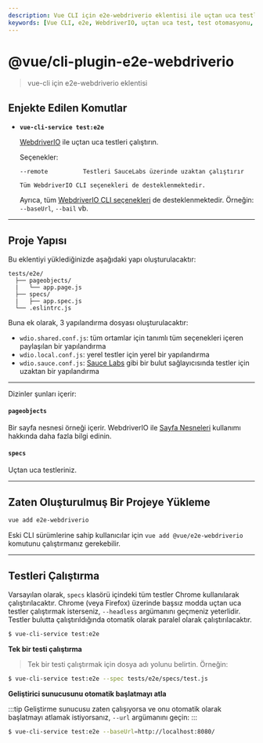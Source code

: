 ```yaml
---
description: Vue CLI için e2e-webdriverio eklentisi ile uçtan uca testlerin nasıl kurulacağını ve çalıştırılacağını öğrenin. Proje yapısını ve komutları keşfedin.
keywords: [Vue CLI, e2e, WebdriverIO, uçtan uca test, test otomasyonu, proje yapısı, CLI seçenekleri]
---
```


# @vue/cli-plugin-e2e-webdriverio

> vue-cli için e2e-webdriverio eklentisi

## Enjekte Edilen Komutlar

- **`vue-cli-service test:e2e`**

  [WebdriverIO](https://webdriver.io/) ile uçtan uca testleri çalıştırın.

  Seçenekler:

  ```
  --remote          Testleri SauceLabs üzerinde uzaktan çalıştırır

  Tüm WebdriverIO CLI seçenekleri de desteklenmektedir.
  ```

  Ayrıca, tüm [WebdriverIO CLI seçenekleri](https://webdriver.io/docs/clioptions.html) de desteklenmektedir. Örneğin: `--baseUrl`, `--bail` vb.

---

## Proje Yapısı

Bu eklentiyi yüklediğinizde aşağıdaki yapı oluşturulacaktır:

```
tests/e2e/
  ├── pageobjects/
  |   └── app.page.js
  ├── specs/
  |   ├── app.spec.js
  └── .eslintrc.js
```

Buna ek olarak, 3 yapılandırma dosyası oluşturulacaktır:

- `wdio.shared.conf.js`: tüm ortamlar için tanımlı tüm seçenekleri içeren paylaşılan bir yapılandırma
- `wdio.local.conf.js`: yerel testler için yerel bir yapılandırma
- `wdio.sauce.conf.js`: [Sauce Labs](https://saucelabs.com/) gibi bir bulut sağlayıcısında testler için uzaktan bir yapılandırma

---

Dizinler şunları içerir:

#### `pageobjects`
Bir sayfa nesnesi örneği içerir. WebdriverIO ile [Sayfa Nesneleri](https://webdriver.io/docs/pageobjects.html) kullanımı hakkında daha fazla bilgi edinin.

#### `specs`
Uçtan uca testleriniz.

---

## Zaten Oluşturulmuş Bir Projeye Yükleme

```bash
vue add e2e-webdriverio
```

Eski CLI sürümlerine sahip kullanıcılar için `vue add @vue/e2e-webdriverio` komutunu çalıştırmanız gerekebilir.

---

## Testleri Çalıştırma

Varsayılan olarak, `specs` klasörü içindeki tüm testler Chrome kullanılarak çalıştırılacaktır. Chrome (veya Firefox) üzerinde başsız modda uçtan uca testler çalıştırmak isterseniz, `--headless` argümanını geçmeniz yeterlidir. Testler bulutta çalıştırıldığında otomatik olarak paralel olarak çalıştırılacaktır.

```bash
$ vue-cli-service test:e2e
```

**Tek bir testi çalıştırma**

> Tek bir testi çalıştırmak için dosya adı yolunu belirtin. Örneğin:

```bash
$ vue-cli-service test:e2e --spec tests/e2e/specs/test.js
```

**Geliştirici sunucusunu otomatik başlatmayı atla**

:::tip
Geliştirme sunucusu zaten çalışıyorsa ve onu otomatik olarak başlatmayı atlamak istiyorsanız, `--url` argümanını geçin:
:::

```bash
$ vue-cli-service test:e2e --baseUrl=http://localhost:8080/